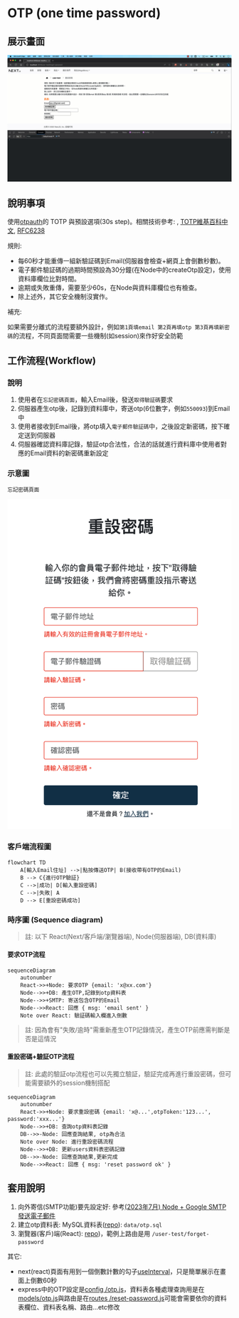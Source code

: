 # OTP (one time password)

## 展示畫面

![](imgs/otp-demo.gif)

## 說明事項

使用[otpauth](https://www.npmjs.com/package/otpauth)的 TOTP 與預設選項(30s step)。相關技術參考: , [TOTP維基百科中文](https://zh.wikipedia.org/zh-tw/%E5%9F%BA%E4%BA%8E%E6%97%B6%E9%97%B4%E7%9A%84%E4%B8%80%E6%AC%A1%E6%80%A7%E5%AF%86%E7%A0%81%E7%AE%97%E6%B3%95), [RFC6238](https://datatracker.ietf.org/doc/html/rfc6238)

規則:

- 每60秒才能重傳一組新驗証碼到Email(伺服器會檢查+網頁上會倒數秒數)。
- 電子郵件驗証碼的過期時間預設為30分鐘(在Node中的createOtp設定)，使用資料庫欄位比對時間。
- 逾期或失敗重傳，需要至少60s，在Node與資料庫欄位也有檢查。
- 除上述外，其它安全機制沒實作。

補充: 

如果需要分離式的流程要額外設計，例如`第1頁填email 第2頁再填otp 第3頁再填新密碼`的流程，不同頁面間需要一些機制(如session)來作好安全防範

## 工作流程(Workflow)

### 說明

1. 使用者在`忘記密碼頁面`，輸入Email後，發送`取得驗証碼`要求
2. 伺服器產生otp後，記錄到資料庫中，寄送otp(6位數字，例如`550093`)到Email中
3. 使用者接收到Email後，將otp填入`電子郵件驗証碼`中，之後設定新密碼，按下確定送到伺服器
4. 伺服器確認資料庫記錄，驗証otp合法性，合法的話就進行資料庫中使用者對應的Email資料的新密碼重新設定

### 示意圖

`忘記密碼頁面`

![](imgs/otp-1.png)

### 客戶端流程圖

```mermaid
flowchart TD
    A[輸入Email住址] -->|點按傳送OTP| B(接收帶有OTP的Email)
    B --> C{進行OTP驗証}
    C -->|成功| D[輸入重設密碼]
    C -->|失敗| A
    D --> E[重設密碼成功]
```

### 時序圖 (Sequence diagram) 

> 註: 以下 React(Next/客戶端/瀏覽器端), Node(伺服器端), DB(資料庫)

#### 要求OTP流程

```mermaid
sequenceDiagram
    autonumber
    React->>+Node: 要求OTP {email: 'x@xx.com'}
    Node-->>+DB: 產生OTP,記錄到otp資料表
    Node-->>+SMTP: 寄送包含OTP的Email
    Node-->>React: 回應 { msg: 'email sent' }
    Note over React: 驗証碼輸入欄進入倒數
```

> 註: 因為會有"失敗/逾時"需重新產生OTP記錄情況，產生OTP前應需判斷是否是這情況



#### 重設密碼+驗証OTP流程

> 註: 此處的驗証otp流程也可以先獨立驗証，驗証完成再進行重設密碼，但可能需要額外的session機制搭配

```mermaid
sequenceDiagram
    autonumber
    React->>+Node: 要求重設密碼 {email: 'x@...',otpToken:'123...', password:'xxx...'}
    Node-->>+DB: 查詢otp資料表記錄
    DB-->>-Node: 回應查詢結果, otp為合法
    Note over Node: 進行重設密碼流程
    Node-->>+DB: 更新users資料表密碼記錄
    DB-->>-Node: 回應查詢結果,更新完成
    Node-->>React: 回應 { msg: 'reset password ok' }
```

## 套用說明

1. 向外寄信(SMTP功能)要先設定好: 參考[(2023年7月) Node + Google SMTP發送電子郵件](https://github.com/mfee-react/express-base-esm/blob/main/docs/smtp.md)
2. 建立otp資料表: MySQL資料表([repo](https://github.com/mfee-react/express-base-esm/blob/main/data/otp.sql)): `data/otp.sql`
3. 瀏覽器(客戶)端(React): [repo](https://github.com/mfee-react/next-bs5/blob/main/pages/user-test/forget-password.js))，範例上路由是用 `/user-test/forget-password`

其它:

- next(react)頁面有用到一個倒數計數的勾子[useInterval](https://github.com/mfee-react/next-bs5/blob/main/hooks/use-interval.js)，只是簡單展示在畫面上倒數60秒
- express中的OTP設定是[config
/otp.js](https://github.com/mfee-react/express-base-esm/blob/main/config/otp.js)，資料表各種處理查詢用是在[models/otp.js](https://github.com/mfee-react/express-base-esm/blob/main/models/otp.js)與路由是在[routes
/reset-password.js](https://github.com/mfee-react/express-base-esm/blob/main/routes/reset-password.js)可能會需要依你的資料表欄位、資料表名稱、路由...etc修改

